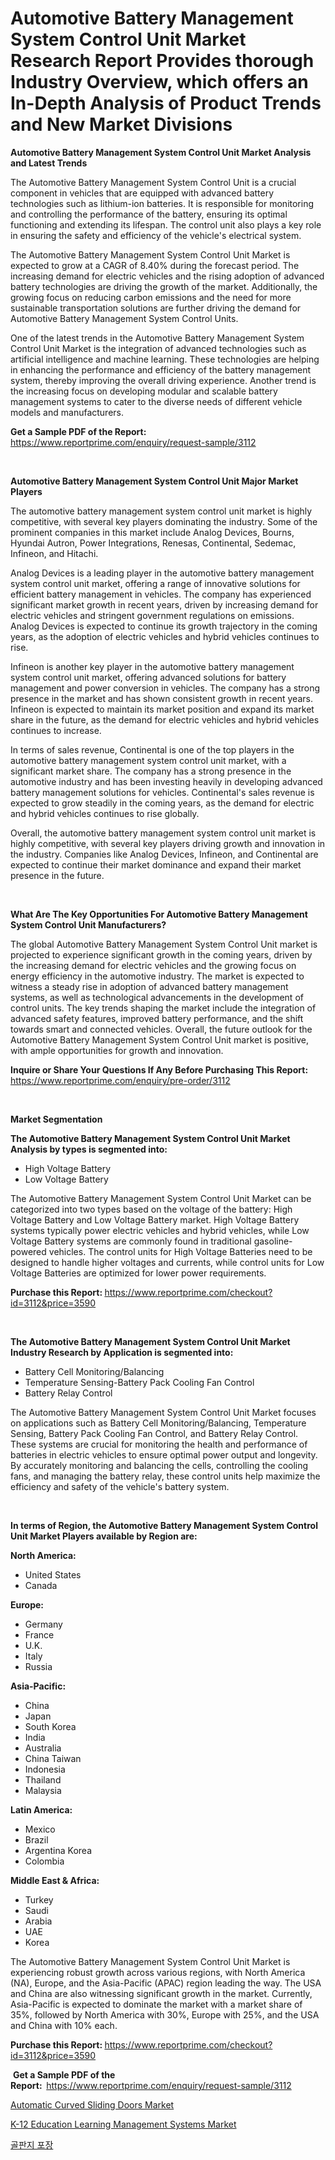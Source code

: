 <p><h1>Automotive Battery Management System Control Unit Market Research Report Provides thorough Industry Overview, which offers an In-Depth Analysis of Product Trends and New Market Divisions</h1></p><p><strong>Automotive Battery Management System Control Unit Market Analysis and Latest Trends</strong></p>
<p><p>The Automotive Battery Management System Control Unit is a crucial component in vehicles that are equipped with advanced battery technologies such as lithium-ion batteries. It is responsible for monitoring and controlling the performance of the battery, ensuring its optimal functioning and extending its lifespan. The control unit also plays a key role in ensuring the safety and efficiency of the vehicle's electrical system.</p><p>The Automotive Battery Management System Control Unit Market is expected to grow at a CAGR of 8.40% during the forecast period. The increasing demand for electric vehicles and the rising adoption of advanced battery technologies are driving the growth of the market. Additionally, the growing focus on reducing carbon emissions and the need for more sustainable transportation solutions are further driving the demand for Automotive Battery Management System Control Units.</p><p>One of the latest trends in the Automotive Battery Management System Control Unit Market is the integration of advanced technologies such as artificial intelligence and machine learning. These technologies are helping in enhancing the performance and efficiency of the battery management system, thereby improving the overall driving experience. Another trend is the increasing focus on developing modular and scalable battery management systems to cater to the diverse needs of different vehicle models and manufacturers.</p></p>
<p><strong>Get a Sample PDF of the Report:&nbsp;</strong> <a href="https://www.reportprime.com/enquiry/request-sample/3112">https://www.reportprime.com/enquiry/request-sample/3112</a></p>
<p>&nbsp;</p>
<p><strong>Automotive Battery Management System Control Unit Major Market Players</strong></p>
<p><p>The automotive battery management system control unit market is highly competitive, with several key players dominating the industry. Some of the prominent companies in this market include Analog Devices, Bourns, Hyundai Autron, Power Integrations, Renesas, Continental, Sedemac, Infineon, and Hitachi.</p><p>Analog Devices is a leading player in the automotive battery management system control unit market, offering a range of innovative solutions for efficient battery management in vehicles. The company has experienced significant market growth in recent years, driven by increasing demand for electric vehicles and stringent government regulations on emissions. Analog Devices is expected to continue its growth trajectory in the coming years, as the adoption of electric vehicles and hybrid vehicles continues to rise.</p><p>Infineon is another key player in the automotive battery management system control unit market, offering advanced solutions for battery management and power conversion in vehicles. The company has a strong presence in the market and has shown consistent growth in recent years. Infineon is expected to maintain its market position and expand its market share in the future, as the demand for electric vehicles and hybrid vehicles continues to increase.</p><p>In terms of sales revenue, Continental is one of the top players in the automotive battery management system control unit market, with a significant market share. The company has a strong presence in the automotive industry and has been investing heavily in developing advanced battery management solutions for vehicles. Continental's sales revenue is expected to grow steadily in the coming years, as the demand for electric and hybrid vehicles continues to rise globally.</p><p>Overall, the automotive battery management system control unit market is highly competitive, with several key players driving growth and innovation in the industry. Companies like Analog Devices, Infineon, and Continental are expected to continue their market dominance and expand their market presence in the future.</p></p>
<p>&nbsp;</p>
<p><strong>What Are The Key Opportunities For Automotive Battery Management System Control Unit Manufacturers?</strong></p>
<p><p>The global Automotive Battery Management System Control Unit market is projected to experience significant growth in the coming years, driven by the increasing demand for electric vehicles and the growing focus on energy efficiency in the automotive industry. The market is expected to witness a steady rise in adoption of advanced battery management systems, as well as technological advancements in the development of control units. The key trends shaping the market include the integration of advanced safety features, improved battery performance, and the shift towards smart and connected vehicles. Overall, the future outlook for the Automotive Battery Management System Control Unit market is positive, with ample opportunities for growth and innovation.</p></p>
<p><strong>Inquire or Share Your Questions If Any Before Purchasing This Report:</strong> <a href="https://www.reportprime.com/enquiry/pre-order/3112">https://www.reportprime.com/enquiry/pre-order/3112</a></p>
<p>&nbsp;</p>
<p><strong>Market Segmentation</strong></p>
<p><strong>The Automotive Battery Management System Control Unit Market Analysis by types is segmented into:</strong></p>
<p><ul><li>High Voltage Battery</li><li>Low Voltage Battery</li></ul></p>
<p><p>The Automotive Battery Management System Control Unit Market can be categorized into two types based on the voltage of the battery: High Voltage Battery and Low Voltage Battery market. High Voltage Battery systems typically power electric vehicles and hybrid vehicles, while Low Voltage Battery systems are commonly found in traditional gasoline-powered vehicles. The control units for High Voltage Batteries need to be designed to handle higher voltages and currents, while control units for Low Voltage Batteries are optimized for lower power requirements.</p></p>
<p><strong>Purchase this Report:&nbsp;</strong><a href="https://www.reportprime.com/checkout?id=3112&price=3590">https://www.reportprime.com/checkout?id=3112&price=3590</a></p>
<p>&nbsp;</p>
<p><strong>The Automotive Battery Management System Control Unit Market Industry Research by Application is segmented into:</strong></p>
<p><ul><li>Battery Cell Monitoring/Balancing</li><li>Temperature Sensing-Battery Pack Cooling Fan Control</li><li>Battery Relay Control</li></ul></p>
<p><p>The Automotive Battery Management System Control Unit Market focuses on applications such as Battery Cell Monitoring/Balancing, Temperature Sensing, Battery Pack Cooling Fan Control, and Battery Relay Control. These systems are crucial for monitoring the health and performance of batteries in electric vehicles to ensure optimal power output and longevity. By accurately monitoring and balancing the cells, controlling the cooling fans, and managing the battery relay, these control units help maximize the efficiency and safety of the vehicle's battery system.</p></p>
<p>&nbsp;</p>
<p><strong>In terms of Region, the Automotive Battery Management System Control Unit Market Players available by Region are:</strong></p>
<p>
    <p> <strong> North America: </strong>
        <ul>
            <li>United States</li>
            <li>Canada</li>
        </ul>
        </p> 
    <p> <strong> Europe: </strong>
        <ul>
            <li>Germany</li>
            <li>France</li>
            <li>U.K.</li>
            <li>Italy</li>
            <li>Russia</li>
        </ul>
        </p> 
    <p> <strong> Asia-Pacific: </strong>
        <ul>
            <li>China</li>
            <li>Japan</li>
            <li>South Korea</li>
            <li>India</li>
            <li>Australia</li>
            <li>China Taiwan</li>
            <li>Indonesia</li>
            <li>Thailand</li>
            <li>Malaysia</li>
        </ul>
        </p> 
    <p> <strong> Latin America: </strong>
        <ul>
            <li>Mexico</li>
            <li>Brazil</li>
            <li>Argentina Korea</li>
            <li>Colombia</li>
        </ul>
        </p> 
    <p> <strong> Middle East & Africa: </strong>
        <ul>
            <li>Turkey</li>
            <li>Saudi</li>
            <li>Arabia</li>
            <li>UAE</li>
            <li>Korea</li>
        </ul>
    </p>
    </p>
<p><p>The Automotive Battery Management System Control Unit Market is experiencing robust growth across various regions, with North America (NA), Europe, and the Asia-Pacific (APAC) region leading the way. The USA and China are also witnessing significant growth in the market. Currently, Asia-Pacific is expected to dominate the market with a market share of 35%, followed by North America with 30%, Europe with 25%, and the USA and China with 10% each.</p></p>
<p><strong>Purchase this Report: </strong><a href="https://www.reportprime.com/checkout?id=3112&price=3590">https://www.reportprime.com/checkout?id=3112&price=3590</a></p>
<p>&nbsp;<strong>Get a Sample PDF of the Report:&nbsp;&nbsp;</strong><a href="https://www.reportprime.com/enquiry/request-sample/3112">https://www.reportprime.com/enquiry/request-sample/3112</a></p>
<p><strong></strong></p>
<p><p><a href="https://www.linkedin.com/pulse/automatic-curved-sliding-doors-market-insights-players-0zdke?trackingId=5QY72T05fa%2BiEUfGn8R8Uw%3D%3D">Automatic Curved Sliding Doors Market</a></p><p><a href="https://www.linkedin.com/pulse/k-12-education-learning-management-systems-market-research-xovse?trackingId=OWQDtldL6%2Fc5ogRErJX14g%3D%3D">K-12 Education Learning Management Systems Market</a></p><p><a href="https://github.com/vdhdwjyp90142/Market-Research-Report-List-1/blob/main/575430412071.md">골판지 포장</a></p></p>